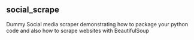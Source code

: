 social_scrape
-------------

Dummy Social media scraper demonstrating how to package your python code and also how to scrape websites with BeautifulSoup